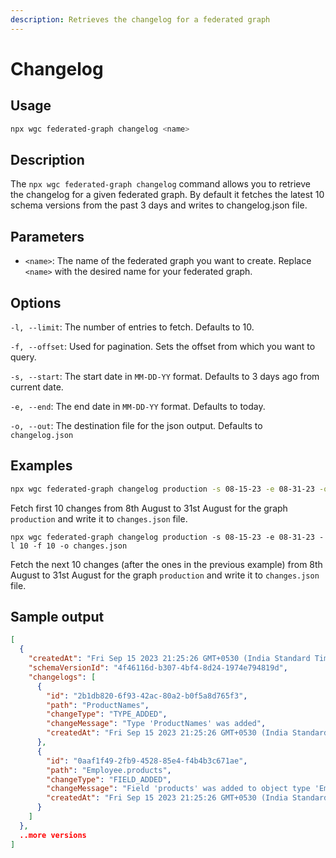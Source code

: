 ```yaml
---
description: Retrieves the changelog for a federated graph
---
```


# Changelog

## Usage

```bash
npx wgc federated-graph changelog <name>
```

## Description

The `npx wgc federated-graph changelog` command allows you to retrieve the changelog for a given federated graph. By default it fetches the latest 10 schema versions from the past 3 days and writes to changelog.json file.

## Parameters

* `<name>`: The name of the federated graph you want to create. Replace `<name>` with the desired name for your federated graph.

## Options

`-l, --limit`: The number of entries to fetch. Defaults to 10.

`-f, --offset`: Used for pagination. Sets the offset from which you want to query.

`-s, --start`: The start date in `MM-DD-YY` format. Defaults to 3 days ago from current date.

`-e, --end`: The end date in `MM-DD-YY` format. Defaults to today.

`-o, --out`: The destination file for the json output. Defaults to `changelog.json`

## Examples

```bash
npx wgc federated-graph changelog production -s 08-15-23 -e 08-31-23 -o changes.json
```

Fetch first 10 changes from 8th August to 31st August for the graph `production` and write it to `changes.json` file.

```
npx wgc federated-graph changelog production -s 08-15-23 -e 08-31-23 -l 10 -f 10 -o changes.json
```

Fetch the next 10 changes (after the ones in the previous example) from 8th August to 31st August for the graph `production` and write it to `changes.json` file.

## Sample output

```json
[
  {
    "createdAt": "Fri Sep 15 2023 21:25:26 GMT+0530 (India Standard Time)",
    "schemaVersionId": "4f46116d-b307-4bf4-8d24-1974e794819d",
    "changelogs": [
      {
        "id": "2b1db820-6f93-42ac-80a2-b0f5a8d765f3",
        "path": "ProductNames",
        "changeType": "TYPE_ADDED",
        "changeMessage": "Type 'ProductNames' was added",
        "createdAt": "Fri Sep 15 2023 21:25:26 GMT+0530 (India Standard Time)"
      },
      {
        "id": "0aaf1f49-2fb9-4528-85e4-f4b4b3c671ae",
        "path": "Employee.products",
        "changeType": "FIELD_ADDED",
        "changeMessage": "Field 'products' was added to object type 'Employee'",
        "createdAt": "Fri Sep 15 2023 21:25:26 GMT+0530 (India Standard Time)"
      }
    ]
  },
  ..more versions
]
```


